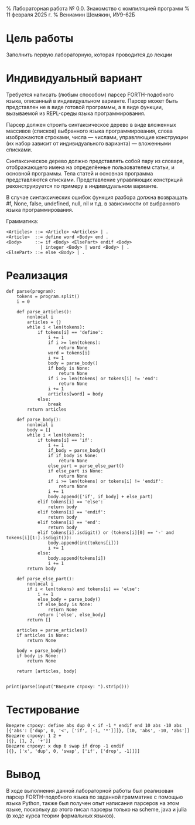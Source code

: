 % Лабораторная работа № 0.0. Знакомство с компиляцией программ
% 11 февраля 2025 г.
% Вениамин Шемякин, ИУ9-62Б

# Цель работы
Заполнить первую лабораторную, которая проводится до лекции

# Индивидуальный вариант
Требуется написать (любым способом) парсер FORTH-подобного языка, описанный в индивидуальном варианте. 
Парсер может быть представлен не в виде готовой программы, 
а в виде функции, вызываемой из REPL-среды языка программирования.

Парсер должен строить синтаксическое дерево в виде вложенных массивов (списков)
выбранного языка программирования, слова изображаются строками, числа — числами,
управляющие конструкции (их набор зависит от индивидуального варианта) — вложенными списками.

Синтаксическое дерево должно представлять собой пару из словаря, отображающего имена
на определённые пользователем статьи, и основной программы.
Тела статей и основная программа представляются списками. 
Представление управляющих констркций реконструируется по примеру в индивидуальном варианте.

В случае синтаксических ошибок функция разбора должна возвращать 
#f, None, false, undefined, null, nil и т.д. в зависимости от выбранного языка программирования.

Грамматика:

```<Program>  ::= <Articles> <Body> .
<Articles> ::= <Article> <Articles> | .
<Article>  ::= define word <Body> end .
<Body>     ::= if <Body> <ElsePart> endif <Body>
             | integer <Body> | word <Body> | .
<ElsePart> ::= else <Body> | .
```

# Реализация
```
def parse(program):
    tokens = program.split()
    i = 0

    def parse_articles():
        nonlocal i
        articles = {}
        while i < len(tokens):
            if tokens[i] == 'define':
                i += 1
                if i >= len(tokens):
                    return None
                word = tokens[i]
                i += 1
                body = parse_body()
                if body is None:
                    return None
                if i >= len(tokens) or tokens[i] != 'end':
                    return None
                i += 1
                articles[word] = body
            else:
                break
        return articles

    def parse_body():
        nonlocal i
        body = []
        while i < len(tokens):
            if tokens[i] == 'if':
                i += 1
                if_body = parse_body()
                if if_body is None:
                    return None
                else_part = parse_else_part()
                if else_part is None:
                    return None
                if i >= len(tokens) or tokens[i] != 'endif':
                    return None
                i += 1
                body.append(['if', if_body] + else_part)
            elif tokens[i] == 'else':
                return body
            elif tokens[i] == 'endif':
                return body
            elif tokens[i] == 'end':
                return body
            elif tokens[i].isdigit() or (tokens[i][0] == '-' and tokens[i][1:].isdigit()):
                body.append(int(tokens[i]))
                i += 1
            else:
                body.append(tokens[i])
                i += 1
        return body

    def parse_else_part():
        nonlocal i
        if i < len(tokens) and tokens[i] == 'else':
            i += 1
            else_body = parse_body()
            if else_body is None:
                return None
            return ['else', else_body]
        return []

    articles = parse_articles()
    if articles is None:
        return None

    body = parse_body()
    if body is None:
        return None

    return [articles, body]


print(parse(input("Введите строку: ").strip()))
```

# Тестирование
```
Введите строку: define abs dup 0 < if -1 * endif end 10 abs -10 abs
[{'abs': ['dup', 0, '<', ['if', [-1, '*']]]}, [10, 'abs', -10, 'abs']]
Введите строку: 1 2 +
[{}, [1, 2, '+']]
Введите строку: x dup 0 swap if drop -1 endif
[{}, ['x', 'dup', 0, 'swap', ['if', ['drop', -1]]]]
```

# Вывод
В ходе выполнения данной лабораторной работы был реализован парсер FORTH-подобного языка
по заданной грамматике с помощью языка Python, также был получен опыт написания парсеров
на этом языке, поскольку до этого писал парсеры только на scheme, java и julia 
(в ходе курса теории формальных языков).